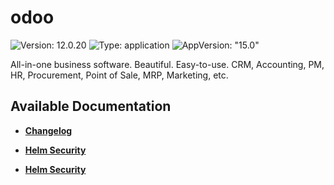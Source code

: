 # odoo

![Version: 12.0.20](https://img.shields.io/badge/Version-12.0.20-informational?style=flat-square) ![Type: application](https://img.shields.io/badge/Type-application-informational?style=flat-square) ![AppVersion: "15.0"](https://img.shields.io/badge/AppVersion-"15.0"-informational?style=flat-square)

All-in-one business software. Beautiful. Easy-to-use. CRM, Accounting, PM, HR, Procurement, Point of Sale, MRP, Marketing, etc.

## Available Documentation

- [**Changelog**](CHANGELOG)

- [**Helm Security**](container-security)

- [**Helm Security**](helm-security)

